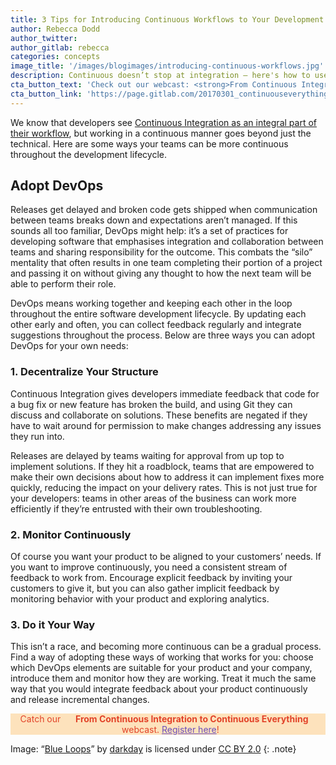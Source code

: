 ```yaml
---
title: 3 Tips for Introducing Continuous Workflows to Your Development Process
author: Rebecca Dodd
author_twitter:
author_gitlab: rebecca
categories: concepts
image_title: '/images/blogimages/introducing-continuous-workflows.jpg'
description: Continuous doesn’t stop at integration – here's how to use it to your advantage throughout your development process.
cta_button_text: 'Check out our webcast: <strong>From Continuous Integration to Continuous Everything</strong>!'
cta_button_link: 'https://page.gitlab.com/20170301_continuouseverything.html'
---
```


We know that developers see [Continuous Integration as an integral part of their workflow](https://about.gitlab.com/2017/02/22/ci-integral-to-everyday-work/), but working in a continuous manner goes beyond just the technical. Here are some ways your teams can be more continuous throughout the development lifecycle.

<!-- more -->

##  Adopt DevOps

Releases get delayed and broken code gets shipped when communication between teams breaks down and expectations aren’t managed. If this sounds all too familiar, DevOps might help: it’s a set of practices for developing software that emphasises integration and collaboration between teams and sharing responsibility for the outcome. This combats the “silo” mentality that often results in one team completing their portion of a project and passing it on without giving any thought to how the next team will be able to perform their role.

DevOps means working together and keeping each other in the loop throughout the entire software development lifecycle. By updating each other early and often, you can collect feedback regularly and integrate suggestions throughout the process. Below are three ways you can adopt DevOps for your own needs:

### 1. Decentralize Your Structure

Continuous Integration gives developers immediate feedback that code for a bug fix or new feature has broken the build, and using Git they can discuss and collaborate on solutions. These benefits are negated if they have to wait around for permission to make changes addressing any issues they run into.

Releases are delayed by teams waiting for approval from up top to implement solutions. If they hit a roadblock, teams that are empowered to make their own decisions about how to address it can implement fixes more quickly, reducing the impact on your delivery rates. This is not just true for your developers: teams in other areas of the business can work more efficiently if they’re entrusted with their own troubleshooting.

### 2. Monitor Continuously

Of course you want your product to be aligned to your customers’ needs. If you want to improve continuously, you need a consistent stream of feedback to work from. Encourage explicit feedback by inviting your customers to give it, but you can also gather implicit feedback by monitoring behavior with your product and exploring analytics.

### 3. Do it Your Way

This isn’t a race, and becoming more continuous can be a gradual process. Find a way of adopting these ways of working that works for you: choose which DevOps elements are suitable for your product and your company, introduce them and monitor how they are working. Treat it much the same way that you would integrate feedback about your product continuously and release incremental changes.




<p class="alert alert-orange" style="background-color: rgba(252,163,38,.3); border-color: rgba(252,163,38,.3); color: rgb(226,67,41) !important; text-align: center;">Catch our &nbsp;&nbsp;<i class="fa fa-gitlab" style="color:rgb(107,79,187); font-size:.85em" aria-hidden="true"></i> &nbsp;&nbsp;<strong>From Continuous Integration to Continuous Everything</strong> &nbsp;&nbsp;<i class="fa fa-gitlab" style="color:rgb(107,79,187); font-size:.85em" aria-hidden="true"></i>
&nbsp;&nbsp;webcast. <a style="color: rgb(107,79,187);" href="https://page.gitlab.com/20170301_continuouseverything.html">Register here</a>!</p>

Image: “[Blue Loops](https://www.flickr.com/photos/drainrat/14017306767)” by [darkday](https://www.flickr.com/photos/drainrat/) is licensed under [CC BY 2.0](https://creativecommons.org/licenses/by/2.0/)
{: .note}
